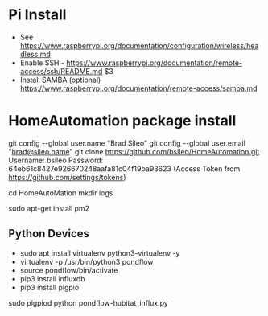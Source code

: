 # Pi Install
- See https://www.raspberrypi.org/documentation/configuration/wireless/headless.md
- Enable SSH - https://www.raspberrypi.org/documentation/remote-access/ssh/README.md $3
- Install SAMBA (optional) https://www.raspberrypi.org/documentation/remote-access/samba.md
  

# HomeAutomation package install

git config --global  user.name "Brad Sileo"
git config --global  user.email "brad@sileo.name"
git clone https://github.com/bsileo/HomeAutomation.git
   Username: bsileo
   Password: 64eb61c8427e926670248aafa81c04f19ba93623  (Access Token from https://github.com/settings/tokens)

cd HomeAutoMation
mkdir logs

sudo apt-get install pm2

## Python Devices 
- sudo apt install virtualenv python3-virtualenv -y
- virtualenv -p /usr/bin/python3 pondflow
- source pondflow/bin/activate
- pip3 install influxdb
- pip3 install pigpio
  

sudo pigpiod
python pondflow-hubitat_influx.py

